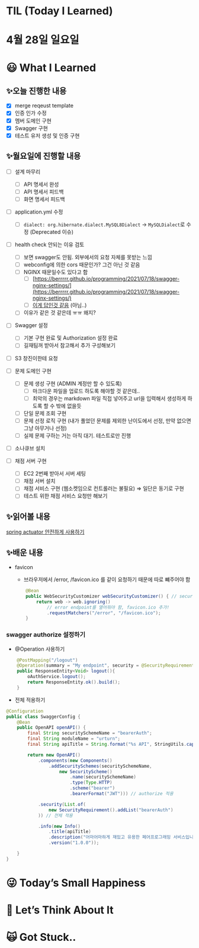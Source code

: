 # TIL (Today I Learned)

# 4월 28일 일요일

# 😃 What I Learned

## ✨오늘 진행한 내용

- [x]  merge reqeust template
- [x]  인증 인가 수정
- [x]  멤버 도메인 구현
- [x]  Swagger 구현
- [x]  테스트 유저 생성 및 인증 구현

## ✨월요일에 진행할 내용

- [ ]  설계 마무리
    - [ ]  API 명세서 완성
    - [ ]  API 명세서 피드백
    - [ ]  화면 명세서 피드백

- [ ]  application.yml 수정
    - [ ]  `dialect: org.hibernate.dialect.MySQL8Dialect` → 
    `MySQLDialect`로 수정 (Deprecated 이슈)

- [ ]  health check 안되는 이유 검토
    - [ ]  보면 swagger도 안됨. 외부에서의 요청 자체를 못받는 느낌
    - [ ]  webconfig에 의한 cors 때문인가? 그건 아닌 것 같음
    - [ ]  NGINX 때문일수도 있다고 함
        - [ ]  [https://berrrrr.github.io/programming/2021/07/18/swagger-nginx-settings/](https://berrrrr.github.io/programming/2021/07/18/swagger-nginx-settings/)
        - [ ]  [이게 답인것 같음](https://ssnotebook.tistory.com/entry/Spring-Boot-SwaggerOpenAPI-Failed-to-load-remote-configuration-Reverse-Proxy) (아님..)
    - [ ]  이유가 같은 것 같은데 ㅠㅠ 왜지?

- [ ]  Swagger 설정
    - [ ]  기본 구현 완료 및 Authorization 설정 완료
    - [ ]  길재팀꺼 받아서 참고해서 추가 구성해보기
- [ ]  S3 창진이한테 요청

- [ ]  문제 도메인 구현
    - [ ]  문제 생성 구현 (ADMIN 계정만 할 수 있도록)
        - [ ]  마크다운 파일을 업로드 하도록 해야할 것 같은데..
        - [ ]  최악의 경우는 markdown 파일 직접 넣어주고 url을 입력해서 생성하게 하도록 할 수 밖에 없을듯
    - [ ]  단일 문제 조회 구현
    - [ ]  문제 선정 로직 구현 (내가 풀었던 문제를 제외한 난이도에서 선정, 만약 없으면 그냥 아무거나 선정)
    - [ ]  실제 문제 구하는 거는 아직 대기. 테스트로만 진행

- [ ]  소나큐브 설치

- [ ]  채점 서버 구현
    - [ ]  EC2 2번째 받아서 서버 세팅
    - [ ]  채점 서버 설치
    - [ ]  채점 서비스 구현 (웹소켓임으로 컨트롤러는 불필요) ⇒ 일단은 동기로 구현
    - [ ]  테스트 위한 채점 서비스 요청만 해보기

## ✨읽어볼 내용

[spring actuator 안전하게 사용하기](https://techblog.woowahan.com/9232/)

## ✨배운 내용

- favicon
    - 브라우저에서 /error, /favicon.ico 를 같이 요청하기 때문에 따로 뺴주어야 함
    
    ```java
        @Bean
        public WebSecurityCustomizer webSecurityCustomizer() { // security를 적용하지 않을 리소스
            return web -> web.ignoring()
                // error endpoint를 열어줘야 함, favicon.ico 추가!
                .requestMatchers("/error", "/favicon.ico");
        }
    
    ```
    

### swagger authorize 설정하기

- @Operation 사용하기

```java
    @PostMapping("/logout")
    @Operation(summary = "My endpoint", security = @SecurityRequirement(name = "bearerAuth"))
    public ResponseEntity<Void> logout(){
        oAuthService.logout();
        return ResponseEntity.ok().build();
    }
```

- 전체 적용하기

```java
@Configuration
public class SwaggerConfig {
	@Bean
	public OpenAPI openAPI() {
		final String securitySchemeName = "bearerAuth";
		final String moduleName = "urturn";
		final String apiTitle = String.format("%s API", StringUtils.capitalize(moduleName));

		return new OpenAPI()
			.components(new Components()
				.addSecuritySchemes(securitySchemeName,
					new SecurityScheme()
						.name(securitySchemeName)
						.type(Type.HTTP)
						.scheme("bearer")
						.bearerFormat("JWT"))) // authorize 적용

			.security(List.of(
				new SecurityRequirement().addList("bearerAuth")
			)) // 전체 적용

			.info(new Info()
				.title(apiTitle)
				.description("어마어마하게 재밌고 유용한 페어프로그래밍 서비스입니다")
				.version("1.0.0"));

	}
}
```

# 😜 Today’s Small Happiness

# 🧐 Let’s Think About It

# 🙀 Got Stuck..